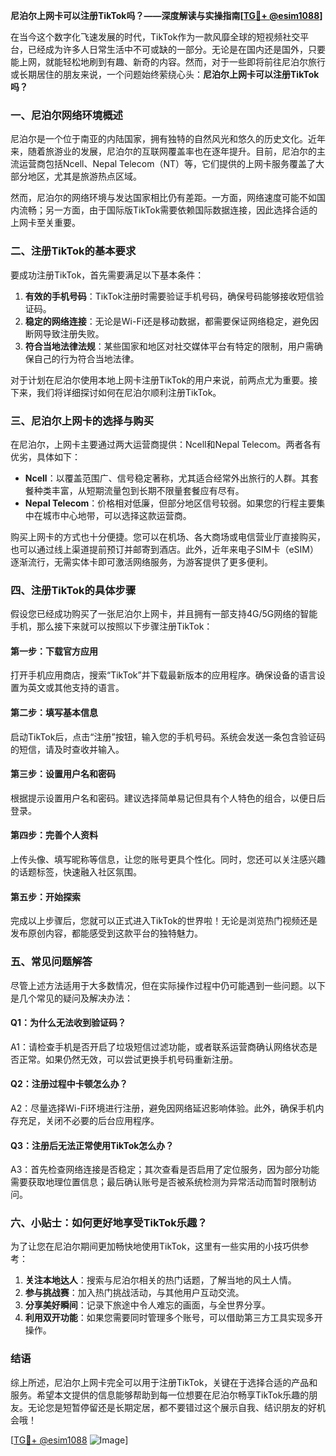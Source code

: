 **尼泊尔上网卡可以注册TikTok吗？——深度解读与实操指南[[TG💪+ @esim1088](https://t.me/s/esim1088)]**

在当今这个数字化飞速发展的时代，TikTok作为一款风靡全球的短视频社交平台，已经成为许多人日常生活中不可或缺的一部分。无论是在国内还是国外，只要能上网，就能轻松地刷到有趣、新奇的内容。然而，对于一些即将前往尼泊尔旅行或长期居住的朋友来说，一个问题始终萦绕心头：**尼泊尔上网卡可以注册TikTok吗？**

### 一、尼泊尔网络环境概述

尼泊尔是一个位于南亚的内陆国家，拥有独特的自然风光和悠久的历史文化。近年来，随着旅游业的发展，尼泊尔的互联网覆盖率也在逐年提升。目前，尼泊尔的主流运营商包括Ncell、Nepal Telecom（NT）等，它们提供的上网卡服务覆盖了大部分地区，尤其是旅游热点区域。

然而，尼泊尔的网络环境与发达国家相比仍有差距。一方面，网络速度可能不如国内流畅；另一方面，由于国际版TikTok需要依赖国际数据连接，因此选择合适的上网卡至关重要。

### 二、注册TikTok的基本要求

要成功注册TikTok，首先需要满足以下基本条件：

1. **有效的手机号码**：TikTok注册时需要验证手机号码，确保号码能够接收短信验证码。
2. **稳定的网络连接**：无论是Wi-Fi还是移动数据，都需要保证网络稳定，避免因断网导致注册失败。
3. **符合当地法律法规**：某些国家和地区对社交媒体平台有特定的限制，用户需确保自己的行为符合当地法律。

对于计划在尼泊尔使用本地上网卡注册TikTok的用户来说，前两点尤为重要。接下来，我们将详细探讨如何在尼泊尔顺利注册TikTok。

### 三、尼泊尔上网卡的选择与购买

在尼泊尔，上网卡主要通过两大运营商提供：Ncell和Nepal Telecom。两者各有优劣，具体如下：

- **Ncell**：以覆盖范围广、信号稳定著称，尤其适合经常外出旅行的人群。其套餐种类丰富，从短期流量包到长期不限量套餐应有尽有。
- **Nepal Telecom**：价格相对低廉，但部分地区信号较弱。如果您的行程主要集中在城市中心地带，可以选择这款运营商。

购买上网卡的方式也十分便捷。您可以在机场、各大商场或电信营业厅直接购买，也可以通过线上渠道提前预订并邮寄到酒店。此外，近年来电子SIM卡（eSIM）逐渐流行，无需实体卡即可激活网络服务，为游客提供了更多便利。

### 四、注册TikTok的具体步骤

假设您已经成功购买了一张尼泊尔上网卡，并且拥有一部支持4G/5G网络的智能手机，那么接下来就可以按照以下步骤注册TikTok：

#### 第一步：下载官方应用
打开手机应用商店，搜索“TikTok”并下载最新版本的应用程序。确保设备的语言设置为英文或其他支持的语言。

#### 第二步：填写基本信息
启动TikTok后，点击“注册”按钮，输入您的手机号码。系统会发送一条包含验证码的短信，请及时查收并输入。

#### 第三步：设置用户名和密码
根据提示设置用户名和密码。建议选择简单易记但具有个人特色的组合，以便日后登录。

#### 第四步：完善个人资料
上传头像、填写昵称等信息，让您的账号更具个性化。同时，您还可以关注感兴趣的话题标签，快速融入社区氛围。

#### 第五步：开始探索
完成以上步骤后，您就可以正式进入TikTok的世界啦！无论是浏览热门视频还是发布原创内容，都能感受到这款平台的独特魅力。

### 五、常见问题解答

尽管上述方法适用于大多数情况，但在实际操作过程中仍可能遇到一些问题。以下是几个常见的疑问及解决办法：

#### Q1：为什么无法收到验证码？
A1：请检查手机是否开启了垃圾短信过滤功能，或者联系运营商确认网络状态是否正常。如果仍然无效，可以尝试更换手机号码重新注册。

#### Q2：注册过程中卡顿怎么办？
A2：尽量选择Wi-Fi环境进行注册，避免因网络延迟影响体验。此外，确保手机内存充足，关闭不必要的后台应用程序。

#### Q3：注册后无法正常使用TikTok怎么办？
A3：首先检查网络连接是否稳定；其次查看是否启用了定位服务，因为部分功能需要获取地理位置信息；最后确认账号是否被系统检测为异常活动而暂时限制访问。

### 六、小贴士：如何更好地享受TikTok乐趣？

为了让您在尼泊尔期间更加畅快地使用TikTok，这里有一些实用的小技巧供参考：

1. **关注本地达人**：搜索与尼泊尔相关的热门话题，了解当地的风土人情。
2. **参与挑战赛**：加入热门挑战活动，与其他用户互动交流。
3. **分享美好瞬间**：记录下旅途中令人难忘的画面，与全世界分享。
4. **利用双开功能**：如果您需要同时管理多个账号，可以借助第三方工具实现多开操作。

### 结语

综上所述，尼泊尔上网卡完全可以用于注册TikTok，关键在于选择合适的产品和服务。希望本文提供的信息能够帮助到每一位想要在尼泊尔畅享TikTok乐趣的朋友。无论您是短暂停留还是长期定居，都不要错过这个展示自我、结识朋友的好机会哦！

[[TG💪+ @esim1088](https://t.me/s/esim1088) ![Image](https://i.postimg.cc/4NQfJmqS/Snipaste-2025-05-13-00-14-12.png)]